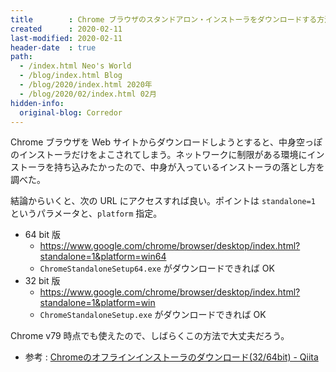 ```yaml
---
title        : Chrome ブラウザのスタンドアロン・インストーラをダウンロードする方法
created      : 2020-02-11
last-modified: 2020-02-11
header-date  : true
path:
  - /index.html Neo's World
  - /blog/index.html Blog
  - /blog/2020/index.html 2020年
  - /blog/2020/02/index.html 02月
hidden-info:
  original-blog: Corredor
---
```


Chrome ブラウザを Web サイトからダウンロードしようとすると、中身空っぽのインストーラだけをよこされてしまう。ネットワークに制限がある環境にインストーラを持ち込みたかったので、中身が入っているインストーラの落とし方を調べた。

結論からいくと、次の URL にアクセスすれば良い。ポイントは `standalone=1` というパラメータと、`platform` 指定。

- 64 bit 版
  - <https://www.google.com/chrome/browser/desktop/index.html?standalone=1&platform=win64>
  - `ChromeStandaloneSetup64.exe` がダウンロードできれば OK
- 32 bit 版
  - <https://www.google.com/chrome/browser/desktop/index.html?standalone=1&platform=win>
  - `ChromeStandaloneSetup.exe` がダウンロードできれば OK

Chrome v79 時点でも使えたので、しばらくこの方法で大丈夫だろう。

- 参考 : [Chromeのオフラインインストーラのダウンロード(32/64bit) - Qiita](https://qiita.com/kota344/items/278e9f28e8ff52289157)
